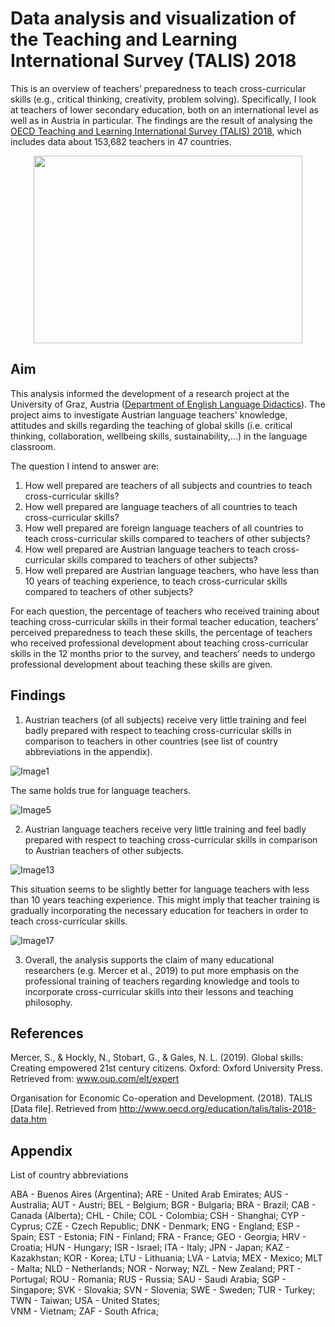 # Data analysis and visualization of the Teaching and Learning International Survey (TALIS) 2018 

This is an overview of teachers’ preparedness to teach cross-curricular skills (e.g., critical thinking, creativity, problem solving). Specifically, I look at teachers of lower secondary education, both on an international level as well as in Austria in particular. The findings are the result of analysing the <a href = "http://www.oecd.org/education/talis/">OECD Teaching and Learning International Survey (TALIS) 2018</a>, which includes data about 153,682 teachers in 47 countries.
<p align="center">
  <img width="430" height="300" src="https://cdn.pixabay.com/photo/2017/08/06/20/36/school-2596090_960_720.png">
</p>

## Aim 

This analysis informed the development of a research project at the University of Graz, Austria (<a href= "https://anglistik.uni-graz.at/de/fachdidaktik/">Department of English Language Didactics</a>). The project aims to investigate Austrian language teachers' knowledge, attitudes and skills regarding the teaching of global skills (i.e. critical thinking, collaboration, wellbeing skills, sustainability,...) in the language classroom.

The question I intend to answer are:
1. How well prepared are teachers of all subjects and countries to teach cross-curricular skills?
2. How well prepared are language teachers of all countries to teach cross-curricular skills?
3. How well prepared are foreign language teachers of all countries to teach cross-curricular skills compared to teachers of other subjects?
4. How well prepared are Austrian language teachers to teach cross-curricular skills compared to teachers of other subjects?
5. How well prepared are Austrian language teachers, who have less than 10 years of teaching experience, to teach cross-curricular skills compared to teachers of other subjects?

For each question, the percentage of teachers who received training about teaching cross-curricular skills in their formal teacher education, teachers’ perceived preparedness to teach these skills, the percentage of teachers who received professional development about teaching cross-curricular skills in the 12 months prior to the survey, and teachers’ needs to undergo professional development about teaching these skills are given.

## Findings

1. Austrian teachers (of all subjects) receive very little training and feel badly prepared with respect to teaching cross-curricular skills in comparison to teachers in other countries (see list of country abbreviations in the appendix). 

![Image1](https://github.com/HeleneFabia/talis-eda/blob/master/images/rq_all_subj_global_formal_ed.png)

The same holds true for language teachers. 

![Image5](https://github.com/HeleneFabia/talis-eda/blob/master/images/rq_only_lang_globalformal_ed.png)

2.  Austrian language teachers receive very little training and feel badly prepared with respect to teaching cross-curricular skills in comparison to Austrian teachers of other subjects.

![Image13](https://github.com/HeleneFabia/talis-eda/blob/master/images/rq_aut_formal_ed.png)

This situation seems to be slightly better for language teachers with less than 10 years teaching experience. This might imply that teacher training is gradually incorporating the necessary education for teachers in order to teach cross-curricular skills. 

![Image17](https://github.com/HeleneFabia/talis-eda/blob/master/images/rq_aut_10_formal_ed.png)

3. Overall, the analysis supports the claim of many educational researchers (e.g. Mercer et al., 2019) to put more emphasis on the professional training of teachers regarding knowledge and tools to incorporate cross-curricular skills into their lessons and teaching philosophy.

## References

Mercer, S., & Hockly, N., Stobart, G., & Gales, N. L. (2019). Global skills: Creating empowered 21st century citizens. Oxford: Oxford University Press. Retrieved from: www.oup.com/elt/expert

Organisation for Economic Co-operation and Development. (2018). TALIS [Data file]. Retrieved from http://www.oecd.org/education/talis/talis-2018-data.htm

## Appendix

List of country abbreviations

ABA - Buenos Aires (Argentina);
ARE - United Arab Emirates;
AUS - Australia;
AUT - Austri;
BEL - Belgium;
BGR - Bulgaria;
BRA - Brazil;
CAB - Canada (Alberta);
CHL	- Chile;
COL	-	Colombia;
CSH	-	Shanghai;
CYP	-	Cyprus;
CZE	-	Czech Republic;
DNK	- Denmark;
ENG	-	England;
ESP	-	Spain;
EST	-	Estonia;
FIN	-	Finland;
FRA	-	France;
GEO	-	Georgia;
HRV	-	Croatia;
HUN	-	Hungary;
ISR	-	Israel;
ITA	-	Italy;
JPN	-	Japan;
KAZ	-	Kazakhstan;
KOR	-	Korea;
LTU	-	Lithuania;
LVA	-	Latvia;
MEX	-	Mexico;
MLT	-	Malta;
NLD	-	Netherlands;
NOR	-	Norway;
NZL	-	New Zealand;
PRT	-	Portugal;
ROU	-	Romania;
RUS	-	Russia;
SAU	-	Saudi Arabia;
SGP	-	Singapore;
SVK	-	Slovakia;
SVN	-	Slovenia;
SWE	-	Sweden;
TUR	-	Turkey;
TWN	-	Taiwan;
USA	-	United States;	
VNM	-	Vietnam;
ZAF	-	South Africa;

